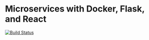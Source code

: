 # Microservices with Docker, Flask, and React

[![Build Status](https://travis-ci.org/nmsbane/microservices-flask-react-docker.svg?branch=master)](https://travis-ci.org/nmsbane/microservices-flask-react-docker)
